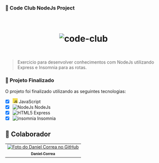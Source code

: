 ### 🚀 Code Club NodeJs Project
<br>
<h1 align="center"><img  height="300" src="https://camo.githubusercontent.com/273f2c51454dd8c1cc255de2f34fc4b5c602e0a7b5a7227022771d7fdd71cc2e/68747470733a2f2f69302e77702e636f6d2f726f646f6c666f6d6f72692e636f6d2f77702d636f6e74656e742f75706c6f6164732f323032312f30352f436f2543432538317069612d64652d59656c6c6f772d57686974652d616e642d426c61636b2d456467792d4d6178696d616c69736d2d566964656f2d47616d696e672d596f75547562652d4f7574726f2d312d3130323478313032342e706e67" alt="code-club"></h1>

<br>

>Exercicio para desenvolver conhecimentos com NodeJs utilizando Express e Insomnia para as rotas. 

### 🎉 Projeto Finalizado
O projeto foi finalizado utilizando as seguintes tecnologias:
- [x] <img height="16" src="https://raw.githubusercontent.com/github/explore/80688e429a7d4ef2fca1e82350fe8e3517d3494d/topics/javascript/javascript.png" alt="Javascript"/> JavaScript
- [x] <img height="16" src="https://walde.co/wp-content/uploads/2016/09/nodejs_logo.png" alt="NodeJs"/> NodeJs
- [x] <img height="16" src="https://ih1.redbubble.net/image.438908244.6144/st,small,507x507-pad,600x600,f8f8f8.u2.jpg" alt="HTML5"/> Express
- [x] <img height="16" src="https://seeklogo.com/images/I/insomnia-logo-A35E09EB19-seeklogo.com.png" alt="insomnia"> Insomnia

## 🤝 Colaborador


<table>
  <tr>
    <td align="center">
      <a href="https://github.com/daancorrea">
        <img src="https://media-exp1.licdn.com/dms/image/C4D03AQEbC9libxmoNQ/profile-displayphoto-shrink_800_800/0/1625921998499?e=1631145600&v=beta&t=Y813CZG6haaVTSBNENtBc1aLkXvFaI64X2D-ay6sWPQ" width="100px;" alt="Foto do Daniel Correa no GitHub"/><br>
        <sub>
          <b>Daniel Correa</b>
        </sub>
      </a>
    </td>
</table>

